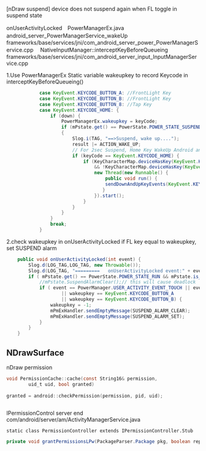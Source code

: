 [nDraw suspend] device does not suspend again when FL toggle in suspend state

onUserActivityLocked　PowerManagerEx.java
android_server_PowerManagerService_wakeUp　frameworks/base/services/jni/com_android_server_power_PowerManagerService.cpp　
NativeInputManager::interceptKeyBeforeQueueing　frameworks/base/services/jni/com_android_server_input_InputManagerService.cpp

1.Use PowerManagerEx Static variable wakeupkey to record Keycode in interceptKeyBeforeQueueing()

```java
            case KeyEvent.KEYCODE_BUTTON_A: //FrontLight Key
            case KeyEvent.KEYCODE_BUTTON_B: //FrontLight Key
            case KeyEvent.KEYCODE_BUTTON_8: //Tap Key
            case KeyEvent.KEYCODE_HOME: {
                if (down) {
                    PowerManagerEx.wakeupkey = keyCode;
                    if (mPstate.get() == PowerState.POWER_STATE_SUSPEND)
                    {
                        Slog.i(TAG, "==>Suspend, wake up....");
                        result |= ACTION_WAKE_UP;
                        // For 2sec Suspend, Home Key WakeUp Android and send event to APP
                        if (keyCode == KeyEvent.KEYCODE_HOME) {
                            if (KeyCharacterMap.deviceHasKey(KeyEvent.KEYCODE_HOME)
                                && !KeyCharacterMap.deviceHasKey(KeyEvent.KEYCODE_BACK)) {
                                new Thread(new Runnable() {
                                    public void run() {
                                    sendDownAndUpKeyEvents(KeyEvent.KEYCODE_BACK);
                                   }
                                }).start();
                            }
                        }
                    }
                }
                break;
            }
```
2.check wakeupkey in onUserActivityLocked if FL key equal to wakeupkey, set SUSPEND alarm
```java
	public void onUserActivityLocked(int event) {
		Slog.d(LOG_TAG,LOG_TAG, new Throwable());
		Slog.d(LOG_TAG, "=========   onUserActivityLocked event:" + event + "========");
		if ( mPstate.get() == PowerState.POWER_STATE_RUN && mPstate.is_EnhanceFeatureOn()) {
			//mPstate.SuspendAlarmClear();// this will cause deadlock
			if ( event == PowerManager.USER_ACTIVITY_EVENT_TOUCH || event == PowerManager.USER_ACTIVITY_EVENT_OTHER
					|| wakeupkey == KeyEvent.KEYCODE_BUTTON_A
					|| wakeupkey == KeyEvent.KEYCODE_BUTTON_B) {
				wakeupkey = -1;
				mPmExHandler.sendEmptyMessage(SUSPEND_ALARM_CLEAR);
				mPmExHandler.sendEmptyMessage(SUSPEND_ALARM_SET);
			}
		}
	}
```


NDrawSurface
-----------
nDraw permission

```c
void PermissionCache::cache(const String16& permission,
        uid_t uid, bool granted)
	
granted = android::checkPermission(permission, pid, uid);	
	
```

IPermissionControl server end
com/android/server/am/ActivityManagerService.java

```
static class PermissionController extends IPermissionController.Stub

```


```java
private void grantPermissionsLPw(PackageParser.Package pkg, boolean replace) {
```




